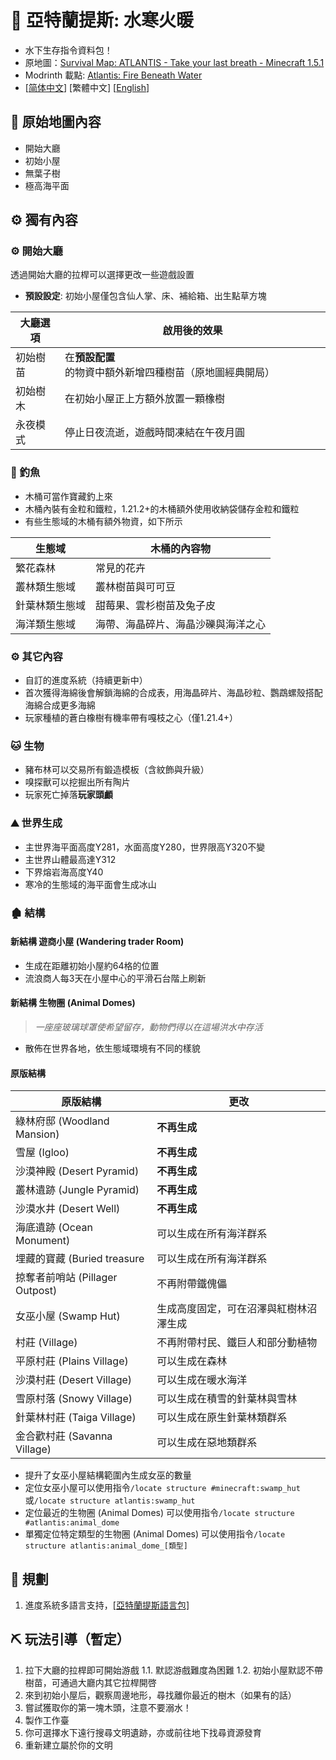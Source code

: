 # 🌊 亞特蘭提斯: 水寒火暖

- 水下生存指令資料包！
- 原地圖：[Survival Map: ATLANTIS - Take your last breath - Minecraft 1.5.1](https://www.planetminecraft.com/project/survival-map-atlantis---take-your-last-breath---minecraft-151/)
- Modrinth 載點: [Atlantis: Fire Beneath Water](https://modrinth.com/datapack/atlantis-firebeneathwater)
- [[简体中文](https://github.com/Mzhuangshao/atlantis/blob/main/README.md)]   [繁體中文]   [[English](https://github.com/Mzhuangshao/atlantis/blob/main/README_en_us.md)]

## 🔱 原始地圖內容

- 開始大廳
- 初始小屋
- 無葉子樹
- 極高海平面

## ⚙️ 獨有內容

### ⚙️ 開始大廳

透過開始大廳的拉桿可以選擇更改一些遊戲設置

- **預設設定**: 初始小屋僅包含仙人掌、床、補給箱、出生點草方塊

| 大廳選項 | 啟用後的效果 |
|------------|-------------------------------------------------------|
| 初始樹苗 | 在**預設配置**的物資中額外新增四種樹苗（原地圖經典開局） |
| 初始樹木 | 在初始小屋正上方額外放置一顆橡樹 |
| 永夜模式 | 停止日夜流逝，遊戲時間凍結在午夜月圓 |

### 🎣 釣魚

- 木桶可當作寶藏釣上來
- 木桶內裝有金粒和鐵粒，1.21.2+的木桶額外使用收納袋儲存金粒和鐵粒
- 有些生態域的木桶有額外物資，如下所示

| 生態域 | 木桶的內容物 |
|--------------|------------------------------------------------ |
| 繁花森林 | 常見的花卉 |
| 叢林類生態域 | 叢林樹苗與可可豆 |
| 針葉林類生態域 | 甜莓果、雲杉樹苗及兔子皮 |
| 海洋類生態域 | 海帶、海晶碎片、海晶沙礫與海洋之心 |

### ⚙️ 其它內容

- 自訂的進度系統（持續更新中）
- 首次獲得海綿後會解鎖海綿的合成表，用海晶碎片、海晶砂粒、鸚鵡螺殼搭配海綿合成更多海綿
- 玩家種植的蒼白橡樹有機率帶有嘎枝之心（僅1.​​21.4+）

### 🐱 生物

- 豬布林可以交易所有鍛造模板（含紋飾與升級）
- 嗅探獸可以挖掘出所有陶片
- 玩家死亡掉落**玩家頭顱**

### ⛰ 世界生成

- 主世界海平面高度Y281，水面高度Y280，世界限高Y320不變
- 主世界山體最高達Y312
- 下界熔岩海高度Y40
- 寒冷的生態域的海平面會生成冰山

### 🏚 結構

#### 新結構 遊商小屋 (Wandering trader Room)

- 生成在距離初始小屋約64格的位置
- 流浪商人每3天在小屋中心的平滑石台階上刷新

#### 新結構 生物圈 (Animal Domes)

> *一座座玻璃球罩使希望留存，動物們得以在這場洪水中存活*

- 散佈在世界各地，依生態域環境有不同的樣貌

#### 原版結構

| 原版結構                        | 更改             |
|-------------------------------- |---------------------------------------- |
| 綠林府邸 (Woodland Mansion)     | **不再生成**                            |
| 雪屋 (Igloo)                    | **不再生成**                          |
| 沙漠神殿 (Desert Pyramid)       | **不再生成**                            |
| 叢林遺跡 (Jungle Pyramid)       | **不再生成**                             |
| 沙漠水井 (Desert Well)          | **不再生成**                        |
| 海底遺跡 (Ocean Monument)       | 可以生成在所有海洋群系                    |
| 埋藏的寶藏 (Buried treasure     | 可以生成在所有海洋群系                      |
| 掠奪者前哨站 (Pillager Outpost) | 不再附帶鐵傀儡                        |
| 女巫小屋 (Swamp Hut)            | 生成高度固定，可在沼澤與紅樹林沼澤生成 |
| 村莊 (Village)                  | 不再附帶村民、鐵巨人和部分動植物        |
| 平原村莊 (Plains Village)       | 可以生成在森林                       |
| 沙漠村莊 (Desert Village)       | 可以生成在暖水海洋                    |
| 雪原村落 (Snowy Village)        | 可以生成在積雪的針葉林與雪林            |
| 針葉林村莊 (Taiga Village)      | 可以生成在原生針葉林類群系              |
| 金合歡村莊 (Savanna Village)    | 可以生成在惡地類群系                     |

- 提升了女巫小屋結構範圍內生成女巫的數量
- 定位女巫小屋可以使用指令`/locate structure #minecraft:swamp_hut`或`/locate structure atlantis:swamp_hut`
- 定位最近的生物圈 (Animal Domes) 可以使用指令`/locate structure #atlantis:animal_dome`
- 單獨定位特定類型的生物圈 (Animal Domes) 可以使用指令`/locate structure atlantis:animal_dome_[類型]`

## 🎨 規劃

1. 進度系統多語言支持，[[亞特蘭提斯語言包]](https://github.com/Mzhuangshao/atlantis-language-pack)

## ⛏ 玩法引導（暫定）

1. 拉下大廳的拉桿即可開始游戲
  1.1. 默認游戲難度為困難
  1.2. 初始小屋默認不帶樹苗，可通過大廳内其它拉桿開啓
2. 來到初始小屋后，觀察周邊地形，尋找離你最近的樹木（如果有的話）
3. 嘗試獲取你的第一塊木頭，注意不要溺水！
4. 製作工作臺
5. 你可選擇水下遠行搜尋文明遺跡，亦或前往地下找尋資源發育
6. 重新建立屬於你的文明
